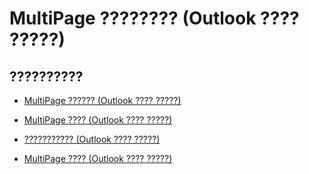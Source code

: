 
# MultiPage ???????? (Outlook ???? ?????)

## ??????????


- [MultiPage ?????? (Outlook ???? ?????)](ac0fa233-81fe-8a34-4113-6907c6d8f7e2.md)
    
- [MultiPage ???? (Outlook ???? ?????)](28ee2528-49b9-43e3-ae64-6ff4805c1d70.md)
    
- [??????????? (Outlook ???? ?????)](82aae556-cf00-4378-b57e-35e3b53c7669.md)
    
- [MultiPage ???? (Outlook ???? ?????)](a21fb6b3-7c13-4dd3-8b4c-f2c91f874959.md)
    

